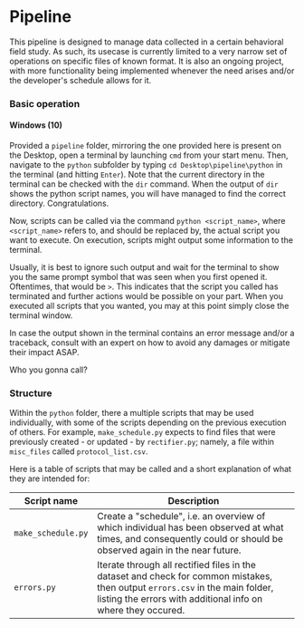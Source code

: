 # Pipeline

This pipeline is designed to manage data collected in a certain behavioral field study.
As such, its usecase is currently limited to a very narrow set of operations on specific files of known format.
It is also an ongoing project, with more functionality being implemented whenever the need arises and/or the developer's schedule allows for it.

### Basic operation

#### Windows (10)

Provided a `pipeline` folder, mirroring the one provided here is present on the Desktop, open a terminal by launching `cmd` from your start menu.
Then, navigate to the `python` subfolder by typing `cd Desktop\pipeline\python` in the terminal (and hitting `Enter`).
Note that the current directory in the terminal can be checked with the `dir` command. When the output of `dir` shows the python script names, you will have managed to find the correct directory. Congratulations.

Now, scripts can be called via the command `python <script_name>`, where `<script_name>` refers to, and should be replaced by, the actual script you want to execute.
On execution, scripts might output some information to the terminal.

Usually, it is best to ignore such output and wait for the terminal to show you the same prompt symbol that was seen when you first opened it.
Oftentimes, that would be `>`.
This indicates that the script you called has terminated and further actions would be possible on your part.
When you executed all scripts that you wanted, you may at this point simply close the terminal window.

In case the output shown in the terminal contains an error message and/or a traceback, consult with an expert on how to avoid any damages or mitigate their impact ASAP.

Who you gonna call?

### Structure

Within the `python` folder, there a multiple scripts that may be used individually, with some of the scripts depending on the previous execution of others.
For example, `make_schedule.py` expects to find files that were previously created - or updated - by `rectifier.py`; namely, a file within `misc_files` called `protocol_list.csv`.

Here is a table of scripts that may be called and a short explanation of what they are intended for:

Script name | Description
----------- | -----------
`make_schedule.py` | Create a "schedule", i.e. an overview of which individual has been observed at what times, and consequently could or should be observed again in the near future.
`errors.py` | Iterate through all rectified files in the dataset and check for common mistakes, then output `errors.csv` in the main folder, listing the errors with additional info on where they occured.
